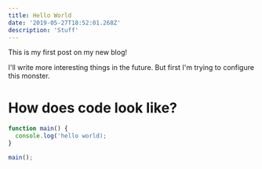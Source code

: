 ```yaml
---
title: Hello World
date: '2019-05-27T18:52:01.268Z'
description: 'Stuff'
---
```


This is my first post on my new blog!

I'll write more interesting things in the future. But first I'm trying to configure this monster.

# How does code look like?

```js
function main() {
  console.log('hello world);
}

main();
```
